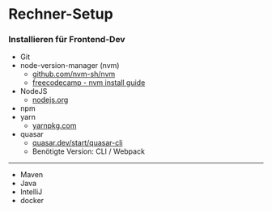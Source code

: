 # Rechner-Setup

### Installieren für Frontend-Dev

- Git
- node-version-manager (nvm)
  - [github.com/nvm-sh/nvm](https://github.com/nvm-sh/nvm)
  - [freecodecamp - nvm install guide](https://www.freecodecamp.org/news/node-version-manager-nvm-install-guide/)
- NodeJS
  - [nodejs.org](https://nodejs.org/en/)
- npm
- yarn
  - [yarnpkg.com](https://yarnpkg.com/)
- quasar
  - [quasar.dev/start/quasar-cli](https://quasar.dev/start/quasar-cli)
  - Benötigte Version: CLI / Webpack
--- 
- Maven
- Java
- IntelliJ
- docker
